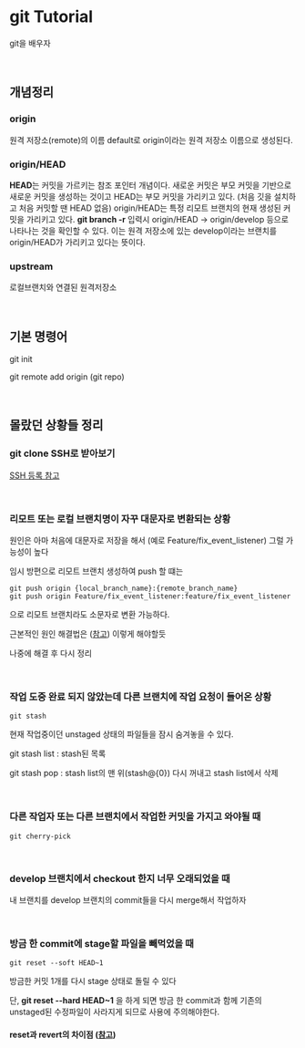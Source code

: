 # git Tutorial
git을 배우자


<br/>


## 개념정리

### origin
원격 저장소(remote)의 이름 default로 origin이라는 원격 저장소 이름으로 생성된다.
### origin/HEAD
**HEAD**는 커밋을 가르키는 참조 포인터 개념이다. 새로운 커밋은 부모 커밋을 기반으로 새로운 커밋을 생성하는 것이고 HEAD는 부모 커밋을 가리키고 있다. (처음 깃을 설치하고 처음 커밋할 땐 HEAD 없음)
origin/HEAD는 특정 리모트 브랜치의 현재 생성된 커밋을 가리키고 있다.
**git branch -r** 입력시 origin/HEAD -> origin/develop 등으로 나타나는 것을 확인할 수 있다. 이는 원격 저장소에 있는 develop이라는 브랜치를 origin/HEAD가 가리키고 있다는 뜻이다.
### upstream
로컬브랜치와 연결된 원격저장소

<br/>


## 기본 명령어
git init

git remote add origin (git repo)


<br/>

## 몰랐던 상황들 정리
### git clone SSH로 받아보기
[SSH 등록 참고](https://docs.github.com/en/github/authenticating-to-github/connecting-to-github-with-ssh/checking-for-existing-ssh-keys)

<br/>

### 리모트 또는 로컬 브랜치명이 자꾸 대문자로 변환되는 상황
원인은 아마 처음에 대문자로 저장을 해서 (예로 Feature/fix_event_listener) 그럴 가능성이 높다

임시 방편으로 리모트 브랜치 생성하여 push 할 떄는
```
git push origin {local_branch_name}:{remote_branch_name} 
git push origin Feature/fix_event_listener:feature/fix_event_listener 
```
으로 리모트 브랜치라도 소문자로 변환 가능하다.

근본적인 원인 해결법은 ([참고](https://stackoverflow.com/questions/15371866/why-is-git-capitalizing-my-branch-name-prefix)) 이렇게 해야할듯

나중에 해결 후 다시 정리


<br/>

### 작업 도중 완료 되지 않았는데 다른 브랜치에 작업 요청이 들어온 상황
```
git stash
```
현재 작업중이던 unstaged 상태의 파일들을 잠시 숨겨놓을 수 있다.

git stash list : stash된 목록

git stash pop : stash list의 맨 위(stash@{0}) 다시 꺼내고 stash list에서 삭제


<br/>

### 다른 작업자 또는 다른 브랜치에서 작업한 커밋을 가지고 와야될 때
```
git cherry-pick
```
<br/>

### develop 브랜치에서 checkout 한지 너무 오래되었을 때
내 브랜치를 develop 브랜치의 commit들을 다시 merge해서 작업하자


<br/>

### 방금 한 commit에 stage할 파일을 빼먹었을 때
```
git reset --soft HEAD~1
```
방금한 커밋 1개를 다시 stage 상태로 돌릴 수 있다

단, **git reset --hard HEAD~1** 을 하게 되면 방금 한 commit과 함께 기존의 unstaged된 수정파일이 사라지게 되므로 사용에 주의해야한다. 

#### reset과 revert의 차이점 ([참고](https://velog.io/@sonypark/git-reset-vs-git-revert-%EC%B0%A8%EC%9D%B4))
